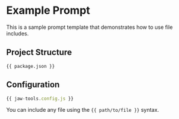 # Example Prompt

This is a sample prompt template that demonstrates how to use file includes.

## Project Structure

```
{{ package.json }}
```

## Configuration

```js
{{ jaw-tools.config.js }}
```

You can include any file using the `{{ path/to/file }}` syntax.
